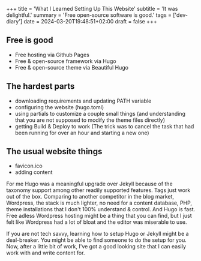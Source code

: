 +++
title = 'What I Learned Setting Up This Website'
subtitle = 'It was delightful.'
summary = 'Free open-source software is good.'
tags = ['dev-diary']
date = 2024-03-20T19:48:51+02:00
draft = false
+++

## Free is good
- Free hosting via Github Pages
- Free & open-source framework via Hugo
- Free & open-source theme via Beautiful Hugo

## The hardest parts
- downloading requirements and updating PATH variable
- configuring the website (hugo.toml)
- using partials to customize a couple small things (and understanding that you are not supposed to modify the theme files directly)
- getting Build & Deploy to work (The trick was to cancel the task that had been running for over an hour and starting a new one)

## The usual website things
- favicon.ico
- adding content

For me Hugo was a meaningful upgrade over Jekyll because of the taxonomy support among other readily supported features. Tags just work out of the box. Comparing to another competitor in the blog market, Wordpress, the stack is much lighter, no need for a content database, PHP, theme installations that I don't 100% understand & control. And Hugo is fast. Free adless Wordpress hosting might be a thing that you can find, but I just felt like Wordpress had a lot of bloat and the editor was miserable to use.

If you are not tech savvy, learning how to setup Hugo or Jekyll might be a deal-breaker. You might be able to find someone to do the setup for you. Now, after a little bit of work, I've got a good looking site that I can easily work with and write content for.





